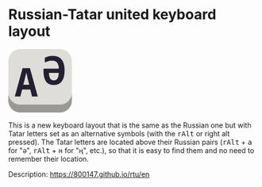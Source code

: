 # Russian-Tatar united keyboard layout</h1>

![icon](docs/favicon.svg)

This is a new keyboard layout that is the same as the Russian one but
with Tatar letters set as an alternative symbols (with the
<kbd>rAlt</kbd> or right alt pressed). The Tatar letters are located
above their Russian pairs (<kbd>rAlt</kbd> + <kbd>а</kbd> for "ә",
<kbd>rAlt</kbd> + <kbd>н</kbd>
for "ң", etc.), so that it is easy to find them and no need to remember
their location.

Description: https://800147.github.io/rtu/en
